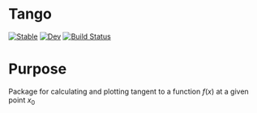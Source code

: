 # Tango

[![Stable](https://img.shields.io/badge/docs-stable-blue.svg)](https://marcoso96.github.io/Tango.jl/stable/)
[![Dev](https://img.shields.io/badge/docs-dev-blue.svg)](https://marcoso96.github.io/Tango.jl/dev/)
[![Build Status](https://github.com/marcoso96/Tango.jl/actions/workflows/CI.yml/badge.svg?branch=main)](https://github.com/marcoso96/Tango.jl/actions/workflows/CI.yml?query=branch%3Amain)

# Purpose

Package for calculating and plotting tangent to a function $f(x)$ at a given point $x_0$